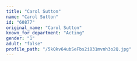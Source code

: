 ```yaml
---
title: "Carol Sutton"
name: "Carol Sutton"
id: "60877"
original_name: "Carol Sutton"
known_for_department: "Acting"
gender: "1"
adult: "false"
profile_path: "/5kQkv64ubSeFbs2i831mvnh3o2Q.jpg"
---
```


